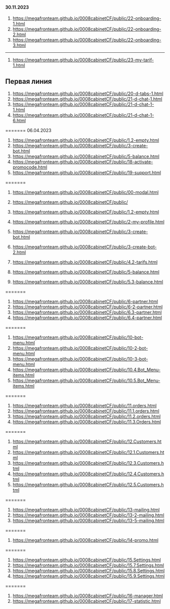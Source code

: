 #### 30.11.2023

1. <https://megafronteam.github.io/0008cabinetCF/public/22-onboarding-1.html>
2. <https://megafronteam.github.io/0008cabinetCF/public/22-onboarding-2.html>
3. <https://megafronteam.github.io/0008cabinetCF/public/22-onboarding-3.html>
--- 
1. <https://megafronteam.github.io/0008cabinetCF/public/23-my-tarif-1.html>


## Первая линия

1. <https://megafronteam.github.io/0008cabinetCF/public/20-d-tabs-1.html>
2. <https://megafronteam.github.io/0008cabinetCF/public/21-d-chat-1.html>
3. <https://megafronteam.github.io/0008cabinetCF/public/21-d-chat-1-1.html>
4. <https://megafronteam.github.io/0008cabinetCF/public/21-d-chat-1-6.html>


======= 06.04.2023

1. <https://megafronteam.github.io/0008cabinetCF/public/1.2-empty.html>
2. <https://megafronteam.github.io/0008cabinetCF/public/3-create-bot.html>
3. <https://megafronteam.github.io/0008cabinetCF/public/5-balance.html>
4. <https://megafronteam.github.io/0008cabinetCF/public/18-activate-promocode.html>
5. <https://megafronteam.github.io/0008cabinetCF/public/19-support.html>

=======

1.  <https://megafronteam.github.io/0008cabinetCF/public/00-modal.html>
2.  <https://megafronteam.github.io/0008cabinetCF/public/>
3.  <https://megafronteam.github.io/0008cabinetCF/public/1.2-empty.html>
4.  <https://megafronteam.github.io/0008cabinetCF/public/2-my-profile.html>
5.  <https://megafronteam.github.io/0008cabinetCF/public/3-create-bot.html>
6.  <https://megafronteam.github.io/0008cabinetCF/public/3-create-bot-2.html>
7.  <https://megafronteam.github.io/0008cabinetCF/public/4.2-tarifs.html>

8.  <https://megafronteam.github.io/0008cabinetCF/public/5-balance.html>
9.  <https://megafronteam.github.io/0008cabinetCF/public/5.3-balance.html>

=======

1. <https://megafronteam.github.io/0008cabinetCF/public/6-partner.html>
1. <https://megafronteam.github.io/0008cabinetCF/public/6-2-partner.html>
1. <https://megafronteam.github.io/0008cabinetCF/public/6.3-partner.html>
1. <https://megafronteam.github.io/0008cabinetCF/public/6.4-partner.html>

=======

1.  <https://megafronteam.github.io/0008cabinetCF/public/10-bot-menu.html>
1.  <https://megafronteam.github.io/0008cabinetCF/public/10-2-bot-menu.html>
1.  <https://megafronteam.github.io/0008cabinetCF/public/10-3-bot-menu.html>
1.  <https://megafronteam.github.io/0008cabinetCF/public/10.4.Bot_Menu-items.html>
1.  <https://megafronteam.github.io/0008cabinetCF/public/10.5.Bot_Menu-items.html>

=======

1. <https://megafronteam.github.io/0008cabinetCF/public/11.orders.html>
1. <https://megafronteam.github.io/0008cabinetCF/public/11.1.orders.html>
1. <https://megafronteam.github.io/0008cabinetCF/public/11.2.orders.html>
1. <https://megafronteam.github.io/0008cabinetCF/public/11.3.Orders.html>

=======

1.  <https://megafronteam.github.io/0008cabinetCF/public/12.Customers.html>
2.  <https://megafronteam.github.io/0008cabinetCF/public/12.1.Customers.html>
3.  <https://megafronteam.github.io/0008cabinetCF/public/12.3.Customers.html>
4.  <https://megafronteam.github.io/0008cabinetCF/public/12.4.Customers.html>
5.  <https://megafronteam.github.io/0008cabinetCF/public/12.5.Customers.html>

=======

1.  <https://megafronteam.github.io/0008cabinetCF/public/13-mailing.html>
1.  <https://megafronteam.github.io/0008cabinetCF/public/13-2-mailing.html>
1.  <https://megafronteam.github.io/0008cabinetCF/public/13-5-mailing.html>

=======

1.  <https://megafronteam.github.io/0008cabinetCF/public/14-promo.html>

=======

1.  <https://megafronteam.github.io/0008cabinetCF/public/15.Settings.html>
1.  <https://megafronteam.github.io/0008cabinetCF/public/15.7.Settings.html>
1.  <https://megafronteam.github.io/0008cabinetCF/public/15.8.Settings.html>
1.  <https://megafronteam.github.io/0008cabinetCF/public/15.9.Settings.html>

=======

1.  <https://megafronteam.github.io/0008cabinetCF/public/16-manager.html>
2.  <https://megafronteam.github.io/0008cabinetCF/public/17-statistic.html>
